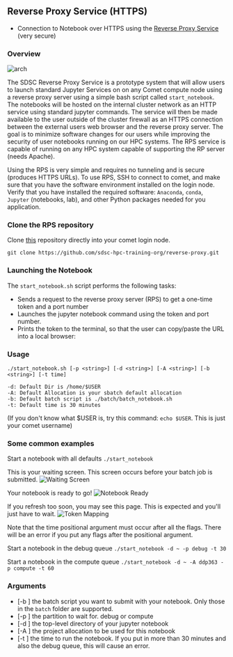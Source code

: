 ## Reverse Proxy Service (HTTPS)
* Connection to Notebook over HTTPS using the [Reverse Proxy Service](https://github.com/sdsc-hpc-training-org/reverse-proxy)  (very secure)

### Overview

![arch](https://github.com/sdsc-hpc-training-org/notebooks-101/raw/master/Docs/images/Reverse-Proxy-Service-for-Secure-Jupyter-Notebooks-Arch.png?raw=true)

The SDSC Reverse Proxy Service is a prototype system that will allow users to launch standard Jupyter Services on on any Comet compute node using a reverse proxy server using a simple bash script called `start_notebook`. The notebooks will be hosted on the internal cluster network as an HTTP service using standard jupyter commands. The service will then be made available to the user outside of the cluster firewall as an HTTPS connection between the external users web browser and the reverse proxy server. The goal is to minimize software changes for our users while improving the security of user notebooks running on our HPC systems. The RPS service is capable of running on any HPC system capable of supporting the RP server (needs Apache).

Using the RPS is very simple and requires no tunneling and is secure (produces HTTPS URLs). To use RPS, SSH to connect to comet, and make sure that you have the software environment installed on the login node. Verify that you have installed the required software: `Anaconda`,  `conda`, `Jupyter` (notebooks, lab), and other Python packages needed for you application.

### Clone the RPS repository
Clone [this](https://github.com/sdsc-hpc-training-org/reverse-proxy) repository directly into your comet login node.  
```
git clone https://github.com/sdsc-hpc-training-org/reverse-proxy.git
```

### Launching the Notebook
The `start_notebook.sh` script performs the following tasks:
* Sends a request to the reverse proxy server (RPS) to get a one-time token and a port number
* Launches the jupyter notebook command using the token and port number.
* Prints the token to the terminal, so that the user can copy/paste the URL into a local browser:


### Usage

`./start_notebook.sh [-p <string>] [-d <string>] [-A <string>] [-b <string>] [-t time]`

```
-d: Default Dir is /home/$USER
-A: Default Allocation is your sbatch default allocation
-b: Default batch script is ./batch/batch_notebook.sh
-t: Default time is 30 minutes
```
(If you don't know what $USER is, try this command: `echo $USER`. This is just your comet username)

### Some common examples
Start a notebook with all defaults
`./start_notebook`

This is your waiting screen. This screen occurs before your batch job is submitted.
![Waiting Screen](https://github.com/sdsc-hpc-training-org/reverse-proxy/blob/master/.examples_images/ex1.png?raw=true)

Your notebook is ready to go!
![Notebook Ready](https://github.com/sdsc-hpc-training-org/reverse-proxy/blob/master/.examples_images/ex2.png?raw=true)

If you refresh too soon, you may see this page. This is expected and you'll just have to wait.
![Token Mapping](https://github.com/sdsc-hpc-training-org/reverse-proxy/blob/master/.examples_images/ex3.png?raw=true)

Note that the time positional argument must occur after all the flags. There will be an error if you put any flags after the positional argument.

Start a notebook in the debug queue
`./start_notebook -d ~ -p debug -t 30`

Start a notebook in the compute queue
`./start_notebook -d ~ -A ddp363 -p compute -t 60`

### Arguments
* [-b <string>] the batch script you want to submit with your notebook. Only those in the `batch` folder are supported.
* [-p <string>] the partition to wait for. debug or compute
* [-d <string>] the top-level directory of your jupyter notebook
* [-A <string>] the project allocation to be used for this notebook
* [-t <number>] the time to run the notebook. If you put in more than 30 minutes and also the debug queue, this will cause an error.
